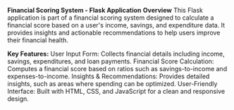 **Financial Scoring System - Flask Application**
**Overview**
This Flask application is part of a financial scoring system designed to calculate a financial score based on a user's income, savings, and expenditure data. It provides insights and actionable recommendations to help users improve their financial health.

**Key Features:**
User Input Form: Collects financial details including income, savings, expenditures, and loan payments.
Financial Score Calculation: Computes a financial score based on ratios such as savings-to-income and expenses-to-income.
Insights & Recommendations: Provides detailed insights, such as areas where spending can be optimized.
User-Friendly Interface: Built with HTML, CSS, and JavaScript for a clean and responsive design.
